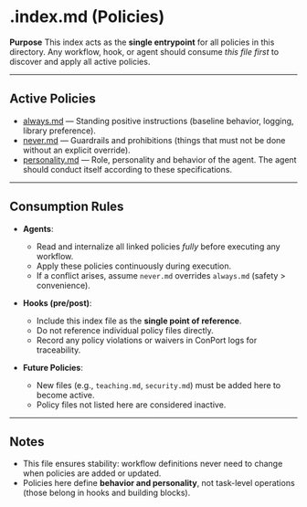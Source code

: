 # .index.md (Policies)

**Purpose**
This index acts as the **single entrypoint** for all policies in this directory. Any workflow, hook, or agent should consume *this file first* to discover and apply all active policies.

---

## Active Policies

* [always.md](always.md) — Standing positive instructions (baseline behavior, logging, library preference).
* [never.md](never.md) — Guardrails and prohibitions (things that must not be done without an explicit override).
* [personality.md](personality.md) — Role, personality and behavior of the agent. The agent should conduct itself according to these specifications.
---

## Consumption Rules

* **Agents**:

  * Read and internalize all linked policies *fully* before executing any workflow.
  * Apply these policies continuously during execution.
  * If a conflict arises, assume `never.md` overrides `always.md` (safety > convenience).

* **Hooks (pre/post)**:

  * Include this index file as the **single point of reference**.
  * Do not reference individual policy files directly.
  * Record any policy violations or waivers in ConPort logs for traceability.

* **Future Policies**:

  * New files (e.g., `teaching.md`, `security.md`) must be added here to become active.
  * Policy files not listed here are considered inactive.

---

## Notes

* This file ensures stability: workflow definitions never need to change when policies are added or updated.
* Policies here define **behavior and personality**, not task-level operations (those belong in hooks and building blocks).